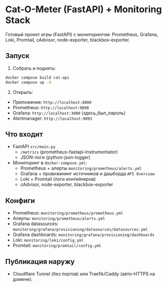 # Cat-O-Meter (FastAPI) + Monitoring Stack

Готовый проект игры (FastAPI) с мониторингом: Prometheus, Grafana, Loki, Promtail, cAdvisor, node-exporter, blackbox-exporter.

## Запуск

1. Собрать и поднять:
```bash
docker compose build cat-api
docker compose up -d
```

2. Открыть:
- Приложение: `http://localhost:8000`
- Prometheus: `http://localhost:9090`
- Grafana: `http://localhost:3000` (здесь_был_пароль)
- Alertmanager: `http://localhost:9093`

## Что входит
- FastAPI `src/main.py`
  - `/metrics` (prometheus-fastapi-instrumentator)
  - JSON-логи (python-json-logger)
- Мониторинг в `docker-compose.yml`:
  - Prometheus + алерты `monitoring/prometheus/alerts.yml`
  - Grafana + провижининг источников и дашборда `API Overview`
  - Loki + Promtail (логи контейнеров)
  - cAdvisor, node-exporter, blackbox-exporter

## Конфиги
- Prometheus: `monitoring/prometheus/prometheus.yml`
- Алерты: `monitoring/prometheus/alerts.yml`
- Grafana datasources: `monitoring/grafana/provisioning/datasources/datasources.yml`
- Grafana dashboards: `monitoring/grafana/provisioning/dashboards`
- Loki: `monitoring/loki/config.yml`
- Promtail: `monitoring/promtail/config.yml`


## Публикация наружу
- Cloudflare Tunnel (без портов) или Traefik/Caddy (авто-HTTPS на домене).
